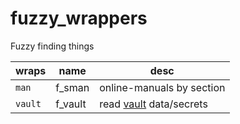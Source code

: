 # fuzzy_wrappers
Fuzzy finding things

| wraps |  name   |           desc            |
|-------|---------|---------------------------|
| `man`   | f_sman  | online-manuals by section |
| `vault` | f_vault | read [vault](https://www.vaultproject.io) data/secrets |
